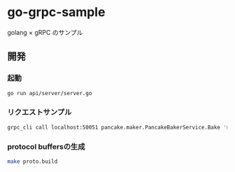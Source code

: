 # go-grpc-sample
golang × gRPC のサンプル

## 開発

### 起動
```bash
go run api/server/server.go
```
### リクエストサンプル
```bash
grpc_cli call localhost:50051 pancake.maker.PancakeBakerService.Bake 'menu: 2'
```

### protocol buffersの生成
```bash
make proto.build
```
